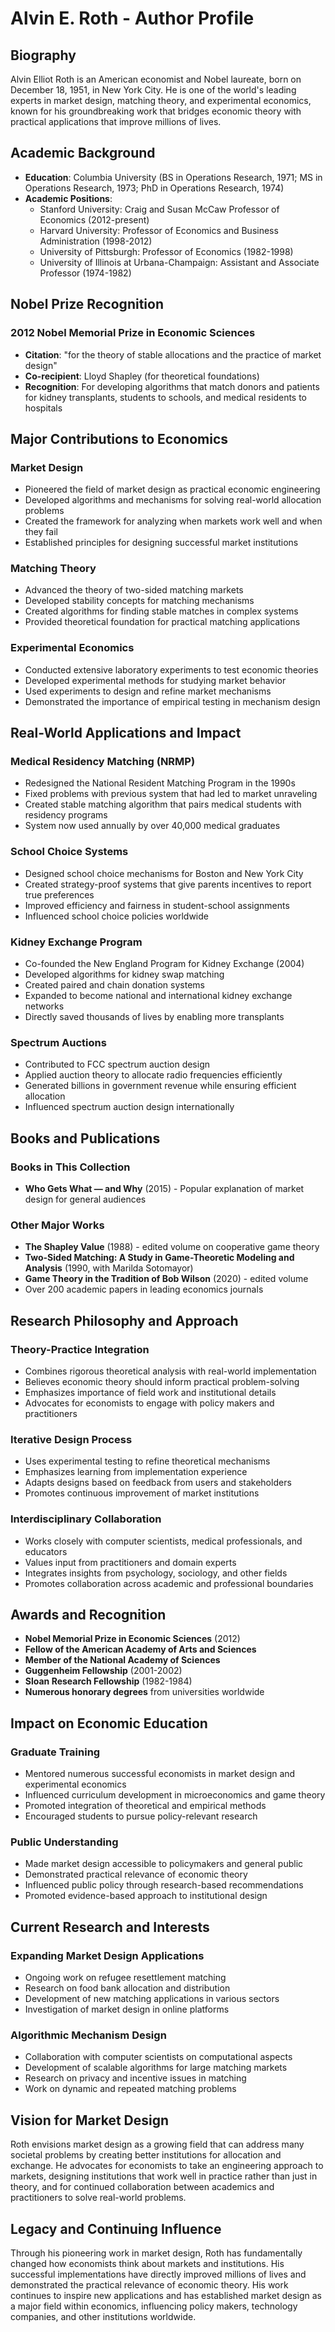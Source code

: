 # Alvin E. Roth - Author Profile

## Biography

Alvin Elliot Roth is an American economist and Nobel laureate, born on December 18, 1951, in New York City. He is one of the world's leading experts in market design, matching theory, and experimental economics, known for his groundbreaking work that bridges economic theory with practical applications that improve millions of lives.

## Academic Background

- **Education**: Columbia University (BS in Operations Research, 1971; MS in Operations Research, 1973; PhD in Operations Research, 1974)
- **Academic Positions**: 
  - Stanford University: Craig and Susan McCaw Professor of Economics (2012-present)
  - Harvard University: Professor of Economics and Business Administration (1998-2012)
  - University of Pittsburgh: Professor of Economics (1982-1998)
  - University of Illinois at Urbana-Champaign: Assistant and Associate Professor (1974-1982)

## Nobel Prize Recognition

### 2012 Nobel Memorial Prize in Economic Sciences
- **Citation**: "for the theory of stable allocations and the practice of market design"
- **Co-recipient**: Lloyd Shapley (for theoretical foundations)
- **Recognition**: For developing algorithms that match donors and patients for kidney transplants, students to schools, and medical residents to hospitals

## Major Contributions to Economics

### Market Design
- Pioneered the field of market design as practical economic engineering
- Developed algorithms and mechanisms for solving real-world allocation problems
- Created the framework for analyzing when markets work well and when they fail
- Established principles for designing successful market institutions

### Matching Theory
- Advanced the theory of two-sided matching markets
- Developed stability concepts for matching mechanisms
- Created algorithms for finding stable matches in complex systems
- Provided theoretical foundation for practical matching applications

### Experimental Economics
- Conducted extensive laboratory experiments to test economic theories
- Developed experimental methods for studying market behavior
- Used experiments to design and refine market mechanisms
- Demonstrated the importance of empirical testing in mechanism design

## Real-World Applications and Impact

### Medical Residency Matching (NRMP)
- Redesigned the National Resident Matching Program in the 1990s
- Fixed problems with previous system that had led to market unraveling
- Created stable matching algorithm that pairs medical students with residency programs
- System now used annually by over 40,000 medical graduates

### School Choice Systems
- Designed school choice mechanisms for Boston and New York City
- Created strategy-proof systems that give parents incentives to report true preferences
- Improved efficiency and fairness in student-school assignments
- Influenced school choice policies worldwide

### Kidney Exchange Program
- Co-founded the New England Program for Kidney Exchange (2004)
- Developed algorithms for kidney swap matching
- Created paired and chain donation systems
- Expanded to become national and international kidney exchange networks
- Directly saved thousands of lives by enabling more transplants

### Spectrum Auctions
- Contributed to FCC spectrum auction design
- Applied auction theory to allocate radio frequencies efficiently
- Generated billions in government revenue while ensuring efficient allocation
- Influenced spectrum auction design internationally

## Books and Publications

### Books in This Collection
- **Who Gets What — and Why** (2015) - Popular explanation of market design for general audiences

### Other Major Works
- **The Shapley Value** (1988) - edited volume on cooperative game theory
- **Two-Sided Matching: A Study in Game-Theoretic Modeling and Analysis** (1990, with Marilda Sotomayor)
- **Game Theory in the Tradition of Bob Wilson** (2020) - edited volume
- Over 200 academic papers in leading economics journals

## Research Philosophy and Approach

### Theory-Practice Integration
- Combines rigorous theoretical analysis with real-world implementation
- Believes economic theory should inform practical problem-solving
- Emphasizes importance of field work and institutional details
- Advocates for economists to engage with policy makers and practitioners

### Iterative Design Process
- Uses experimental testing to refine theoretical mechanisms
- Emphasizes learning from implementation experience
- Adapts designs based on feedback from users and stakeholders
- Promotes continuous improvement of market institutions

### Interdisciplinary Collaboration
- Works closely with computer scientists, medical professionals, and educators
- Values input from practitioners and domain experts
- Integrates insights from psychology, sociology, and other fields
- Promotes collaboration across academic and professional boundaries

## Awards and Recognition

- **Nobel Memorial Prize in Economic Sciences** (2012)
- **Fellow of the American Academy of Arts and Sciences**
- **Member of the National Academy of Sciences**
- **Guggenheim Fellowship** (2001-2002)
- **Sloan Research Fellowship** (1982-1984)
- **Numerous honorary degrees** from universities worldwide

## Impact on Economic Education

### Graduate Training
- Mentored numerous successful economists in market design and experimental economics
- Influenced curriculum development in microeconomics and game theory
- Promoted integration of theoretical and empirical methods
- Encouraged students to pursue policy-relevant research

### Public Understanding
- Made market design accessible to policymakers and general public
- Demonstrated practical relevance of economic theory
- Influenced public policy through research-based recommendations
- Promoted evidence-based approach to institutional design

## Current Research and Interests

### Expanding Market Design Applications
- Ongoing work on refugee resettlement matching
- Research on food bank allocation and distribution
- Development of new matching applications in various sectors
- Investigation of market design in online platforms

### Algorithmic Mechanism Design
- Collaboration with computer scientists on computational aspects
- Development of scalable algorithms for large matching markets
- Research on privacy and incentive issues in matching
- Work on dynamic and repeated matching problems

## Vision for Market Design

Roth envisions market design as a growing field that can address many societal problems by creating better institutions for allocation and exchange. He advocates for economists to take an engineering approach to markets, designing institutions that work well in practice rather than just in theory, and for continued collaboration between academics and practitioners to solve real-world problems.

## Legacy and Continuing Influence

Through his pioneering work in market design, Roth has fundamentally changed how economists think about markets and institutions. His successful implementations have directly improved millions of lives and demonstrated the practical relevance of economic theory. His work continues to inspire new applications and has established market design as a major field within economics, influencing policy makers, technology companies, and other institutions worldwide.